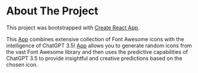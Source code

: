 # About The Project
This project was bootstrapped with [Create React App](https://github.com/facebook/create-react-app).

This [ App](nikmaunt.github.io/predictor/) combines extensive collection of Font Awesome icons with the intelligence of ChatGPT 3.5!  [ App](nikmaunt.github.io/predictor/) allows you to generate random icons from the vast Font Awesome library and then uses the predictive capabilities of ChatGPT 3.5 to provide insightful and creative predictions based on the chosen icon.
